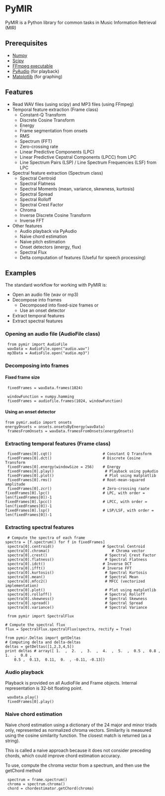  # PyMIR
 PyMIR is a Python library for common tasks in Music Information Retrieval (MIR)
 
 ## Prerequisites
 * [Numpy](http://www.scipy.org/)
 * [Scipy](http://www.scipy.org/)
 * [FFmpeg executable](http://ffmpeg.org/)
 * [PyAudio](http://people.csail.mit.edu/hubert/pyaudio/) (for playback)
 * [Matplotlib](http://matplotlib.org/) (for graphing)
 
 ## Features
 * Read WAV files (using scipy) and MP3 files (using FFmpeg)
 * Temporal feature extraction (Frame class)
     * Constant-Q Transform
     * Discrete Cosine Transform
     * Energy
     * Frame segmentation from onsets
     * RMS
     * Spectrum (FFT)
     * Zero-crossing rate
    * Linear Predictive Components (LPC)
    * Linear Predictive Cepstral Components (LPCC) from LPC
    * Line Spectrum Pairs (LSP) / Line Spectrum Frequencies (LSF) from LPC
 * Spectral feature extraction (Spectrum class)
     * Spectral Centroid
     * Spectral Flatness
     * Spectral Moments (mean, variance, skewness, kurtosis)
     * Spectral Spread
     * Spectral Rolloff
     * Spectral Crest Factor
     * Chroma
     * Inverse Discrete Cosine Transform
     * Inverse FFT
 * Other features
     * Audio playback via PyAudio
     * Naive chord estimation
     * Naive pitch estimation
     * Onset detectors (energy, flux)
     * Spectral Flux
    * Delta computation of features (Useful for speech processing)
 
 ## Examples
 
 The standard workflow for working with PyMIR is:
 * Open an audio file (wav or mp3)
 * Decompose into frames
     * Decomposed into fixed-size frames or
     * Use an onset detector
 * Extract temporal features
 * Extract spectral features
 
 ### Opening an audio file (AudioFile class)
 
     from pymir import AudioFile
     wavData = AudioFile.open("audio.wav")
     mp3Data = AudioFile.open("audio.mp3")
 
 ### Decomposing into frames
 
 #### Fixed frame size
     fixedFrames = wavData.frames(1024)
 
     windowFunction = numpy.hamming
     fixedFrames = audiofile.frames(1024, windowFunction)
 
 #### Using an onset detector
 	from pymir.audio import onsets
 	energyOnsets = onsets.onsetsByEnergy(wavData)
     framesFromOnsets = wavData.framesFromOnsets(energyOnsets)
 
 ### Extracting temporal features (Frame class)
     fixedFrames[0].cqt() 						# Constant Q Transform
     fixedFrames[0].dct() 						# Discrete Cosine Transform
     fixedFrames[0].energy(windowSize = 256) 	# Energy
     fixedFrames[0].play()                       # Playback using pyAudio
     fixedFrames[0].plot()                       # Plot using matplotlib
     fixedFrames[0].rms() 						# Root-mean-squared amplitude
     fixedFrames[0].zcr() 						# Zero-crossing raate
    fixedFrames[0].lpc()                        # LPC, with order = len(fixedFrames[0])-1
    fixedFrames[0].lpcc()                       # LPCC, with order = len(fixedFrames[0])-1
    fixedFrames[0].lsp()                        # LSP/LSF, with order = len(fixedFrames[0])-1
 
 ### Extracting spectral features
     # Compute the spectra of each frame
 	spectra = [f.spectrum() for f in fixedFrames]
     spectra[0].centroid() 						# Spectral Centroid
     spectra[0].chroma()							# Chroma vector
     spectra[0].crest()                          # Spectral Crest Factor
     spectra[0].flatness()                       # Spectral Flatness
     spectra[0].idct()							# Inverse DCT
     spectra[0].ifft()							# Inverse FFT
     spectra[0].kurtosis()                       # Spectral Kurtosis
     spectra[0].mean()                           # Spectral Mean
     spectra[0].mfcc2()                          # MFCC (vectorized implementation)
     spectra[0].plot()                           # Plot using matplotlib
     spectra[0].rolloff()                        # Spectral Rolloff
     spectra[0].skewness()                       # Spectral Skewness
     spectra[0].spread()                         # Spectral Spread
     spectra[0].variance()                       # Spectral Variance
 
     from pymir import SpectralFlux
 
 	# Compute the spectral flux
 	flux = SpectralFlux.spectralFlux(spectra, rectify = True)
 
    from pymir.Deltas import getDeltas
    # Computing delta and delta-deltas
    deltas = getDeltas([1,2,3,4,5])
    print deltas # array([ 1.  ,  2.  ,  3.  ,  4.  ,  5.  ,  0.5 ,  0.8 ,  1.  ,  0.8 ,
        0.5 ,  0.13,  0.11,  0.  , -0.11, -0.13])

 ### Audio playback
 
 Playback is provided on all AudioFile and Frame objects. Internal representation is 32-bit floating point.
 
     wavData.play()
     fixedFrames[0].play()
 
 ### Naive chord estimation
 
 Naive chord estimation using a dictionary of the 24 major and minor triads only, represented as
 normalized chroma vectors. Similarity is measured using the cosine similarity function. The closest
match is returned (as a string).
 
 This is called a naive approach because it does not consider preceding chords, which could improve
 chord estimation accuracy.
 
 To use, compute the chroma vector from a spectrum, and then use the getChord method
 
     spectrum = frame.spectrum()
     chroma = spectrum.chroma()
     chord = chordestimator.getChord(chroma)

